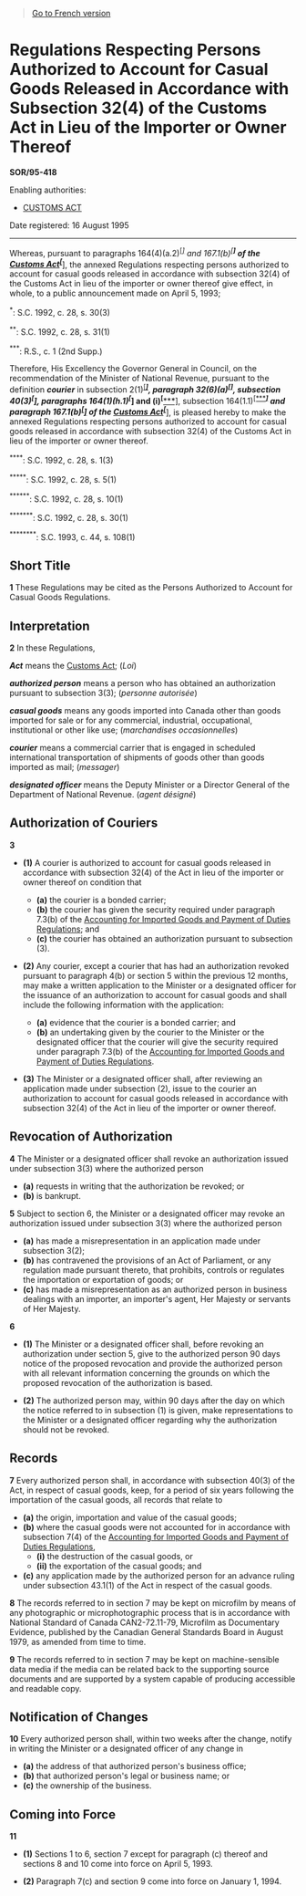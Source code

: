 > [Go to French version](/fr/Règlements/Décrets,%20ordonnances%20et%20règlements%20statutaires/95/418.md)

# Regulations Respecting Persons Authorized to Account for Casual Goods Released in Accordance with Subsection 32(4) of the Customs Act in Lieu of the Importer or Owner Thereof

**SOR/95-418**

Enabling authorities: 
- [CUSTOMS ACT](/en/Acts/Statutes%20of%20Canada/1985/c.%201%20(2nd%20Supp.).md)

Date registered: 16 August 1995

----------

Whereas, pursuant to paragraphs 164(4)(a.2)<sup><a href='#fn_SOR-95-418_e_hq_6377'>[*]</a></sup> and 167.1(b)<sup><a href='#fn_SOR-95-418_e_hq_6378'>[**]</a></sup> of the [Customs Act](/en/Acts/Statutes%20of%20Canada/1985/c.%201%20(2nd%20Supp.).md)<sup><a href='#fn_SOR-95-418_e_hq_6379'>[***]</a></sup>, the annexed Regulations respecting persons authorized to account for casual goods released in accordance with subsection 32(4) of the Customs Act in lieu of the importer or owner thereof give effect, in whole, to a public announcement made on April 5, 1993;

<a name='fn_SOR-95-418_e_hq_6377'><sup>*</sup></a>: S.C. 1992, c. 28, s. 30(3)<br />

<a name='fn_SOR-95-418_e_hq_6378'><sup>**</sup></a>: S.C. 1992, c. 28, s. 31(1)<br />

<a name='fn_SOR-95-418_e_hq_6379'><sup>***</sup></a>: R.S., c. 1 (2nd Supp.)<br />

Therefore, His Excellency the Governor General in Council, on the recommendation of the Minister of National Revenue, pursuant to the definition ***courier*** in subsection 2(1)<sup><a href='#fn_SOR-95-418_e_hq_6380'>[****]</a></sup>, paragraph 32(6)(a)<sup><a href='#fn_SOR-95-418_e_hq_6381'>[*****]</a></sup>, subsection 40(3)<sup><a href='#fn_SOR-95-418_e_hq_6382'>[******]</a></sup>, paragraphs 164(1)(h.1)<sup><a href='#fn_SOR-95-418_e_hq_6383'>[*******]</a></sup> and (i)<sup><a href='#fn_SOR-95-418_e_hq_6383'>[*******]</a></sup>, subsection 164(1.1)<sup><a href='#fn_SOR-95-418_e_hq_6385'>[********]</a></sup> and paragraph 167.1(b)<sup><a href='#fn_SOR-95-418_e_hq_6378'>[**]</a></sup> of the [Customs Act](/en/Acts/Statutes%20of%20Canada/1985/c.%201%20(2nd%20Supp.).md)<sup><a href='#fn_SOR-95-418_e_hq_6379'>[***]</a></sup>, is pleased hereby to make the annexed Regulations respecting persons authorized to account for casual goods released in accordance with subsection 32(4) of the Customs Act in lieu of the importer or owner thereof.

<a name='fn_SOR-95-418_e_hq_6380'><sup>****</sup></a>: S.C. 1992, c. 28, s. 1(3)<br />

<a name='fn_SOR-95-418_e_hq_6381'><sup>*****</sup></a>: S.C. 1992, c. 28, s. 5(1)<br />

<a name='fn_SOR-95-418_e_hq_6382'><sup>******</sup></a>: S.C. 1992, c. 28, s. 10(1)<br />

<a name='fn_SOR-95-418_e_hq_6383'><sup>*******</sup></a>: S.C. 1992, c. 28, s. 30(1)<br />

<a name='fn_SOR-95-418_e_hq_6385'><sup>********</sup></a>: S.C. 1993, c. 44, s. 108(1)<br />




## Short Title


**1** These Regulations may be cited as the Persons Authorized to Account for Casual Goods Regulations.




## Interpretation


**2** In these Regulations,

***Act*** means the [Customs Act](/en/Acts/Statutes%20of%20Canada/1985/c.%201%20(2nd%20Supp.).md); (*Loi*)

***authorized person*** means a person who has obtained an authorization pursuant to subsection 3(3); (*personne autorisée*)

***casual goods*** means any goods imported into Canada other than goods imported for sale or for any commercial, industrial, occupational, institutional or other like use; (*marchandises occasionnelles*)

***courier*** means a commercial carrier that is engaged in scheduled international transportation of shipments of goods other than goods imported as mail; (*messager*)

***designated officer*** means the Deputy Minister or a Director General of the Department of National Revenue. (*agent désigné*)




## Authorization of Couriers


**3** 

- **(1)** A courier is authorized to account for casual goods released in accordance with subsection 32(4) of the Act in lieu of the importer or owner thereof on condition that
	- **(a)** the courier is a bonded carrier;
	- **(b)** the courier has given the security required under paragraph 7.3(b) of the [Accounting for Imported Goods and Payment of Duties Regulations](/en/Regulations/Statutory%20Orders%20and%20Regulations/86/1062.md); and
	- **(c)** the courier has obtained an authorization pursuant to subsection (3).

- **(2)** Any courier, except a courier that has had an authorization revoked pursuant to paragraph 4(b) or section 5 within the previous 12 months, may make a written application to the Minister or a designated officer for the issuance of an authorization to account for casual goods and shall include the following information with the application:
	- **(a)** evidence that the courier is a bonded carrier; and
	- **(b)** an undertaking given by the courier to the Minister or the designated officer that the courier will give the security required under paragraph 7.3(b) of the [Accounting for Imported Goods and Payment of Duties Regulations](/en/Regulations/Statutory%20Orders%20and%20Regulations/86/1062.md).

- **(3)** The Minister or a designated officer shall, after reviewing an application made under subsection (2), issue to the courier an authorization to account for casual goods released in accordance with subsection 32(4) of the Act in lieu of the importer or owner thereof.




## Revocation of Authorization


**4** The Minister or a designated officer shall revoke an authorization issued under subsection 3(3) where the authorized person
- **(a)** requests in writing that the authorization be revoked; or
- **(b)** is bankrupt.



**5** Subject to section 6, the Minister or a designated officer may revoke an authorization issued under subsection 3(3) where the authorized person
- **(a)** has made a misrepresentation in an application made under subsection 3(2);
- **(b)** has contravened the provisions of an Act of Parliament, or any regulation made pursuant thereto, that prohibits, controls or regulates the importation or exportation of goods; or
- **(c)** has made a misrepresentation as an authorized person in business dealings with an importer, an importer's agent, Her Majesty or servants of Her Majesty.



**6** 

- **(1)** The Minister or a designated officer shall, before revoking an authorization under section 5, give to the authorized person 90 days notice of the proposed revocation and provide the authorized person with all relevant information concerning the grounds on which the proposed revocation of the authorization is based.

- **(2)** The authorized person may, within 90 days after the day on which the notice referred to in subsection (1) is given, make representations to the Minister or a designated officer regarding why the authorization should not be revoked.




## Records


**7** Every authorized person shall, in accordance with subsection 40(3) of the Act, in respect of casual goods, keep, for a period of six years following the importation of the casual goods, all records that relate to
- **(a)** the origin, importation and value of the casual goods;
- **(b)** where the casual goods were not accounted for in accordance with subsection 7(4) of the [Accounting for Imported Goods and Payment of Duties Regulations](/en/Regulations/Statutory%20Orders%20and%20Regulations/86/1062.md),
	- **(i)** the destruction of the casual goods, or
	- **(ii)** the exportation of the casual goods; and
- **(c)** any application made by the authorized person for an advance ruling under subsection 43.1(1) of the Act in respect of the casual goods.



**8** The records referred to in section 7 may be kept on microfilm by means of any photographic or microphotographic process that is in accordance with National Standard of Canada CAN2-72.11-79, Microfilm as Documentary Evidence, published by the Canadian General Standards Board in August 1979, as amended from time to time.



**9** The records referred to in section 7 may be kept on machine-sensible data media if the media can be related back to the supporting source documents and are supported by a system capable of producing accessible and readable copy.




## Notification of Changes


**10** Every authorized person shall, within two weeks after the change, notify in writing the Minister or a designated officer of any change in
- **(a)** the address of that authorized person's business office;
- **(b)** that authorized person's legal or business name; or
- **(c)** the ownership of the business.




## Coming into Force


**11** 

- **(1)** Sections 1 to 6, section 7 except for paragraph (c) thereof and sections 8 and 10 come into force on April 5, 1993.

- **(2)** Paragraph 7(c) and section 9 come into force on January 1, 1994.



